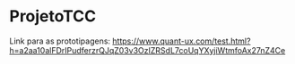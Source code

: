 # ProjetoTCC

Link para as prototipagens: https://www.quant-ux.com/test.html?h=a2aa10alFDrIPudferzrQJqZ03v3OzIZRSdL7coUqYXyjiWtmfoAx27nZ4Ce
